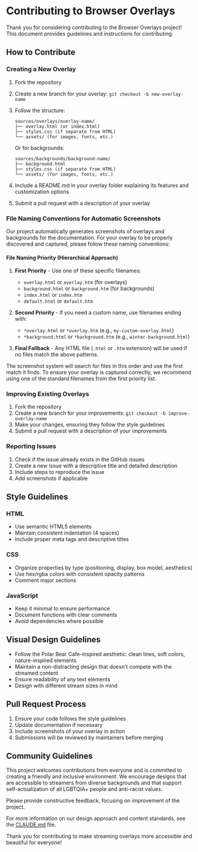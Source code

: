 # Contributing to Browser Overlays

Thank you for considering contributing to the Browser Overlays project! This document provides guidelines and instructions for contributing.

## How to Contribute

### Creating a New Overlay

1. Fork the repository
2. Create a new branch for your overlay: `git checkout -b new-overlay-name`
3. Follow the structure:
   ```
   sources/overlays/overlay-name/
   ├── overlay.html (or index.html)
   ├── styles.css (if separate from HTML)
   └── assets/ (for images, fonts, etc.)
   ```
   
   Or for backgrounds:
   ```
   sources/backgrounds/background-name/
   ├── background.html
   ├── styles.css (if separate from HTML)
   └── assets/ (for images, fonts, etc.)
   ```
4. Include a README.md in your overlay folder explaining its features and customization options
5. Submit a pull request with a description of your overlay

### File Naming Conventions for Automatic Screenshots

Our project automatically generates screenshots of overlays and backgrounds for the documentation. For your overlay to be properly discovered and captured, please follow these naming conventions:

#### File Naming Priority (Hierarchical Approach)

1. **First Priority** - Use one of these specific filenames:
   - `overlay.html` or `overlay.htm` (for overlays)
   - `background.html` or `background.htm` (for backgrounds)
   - `index.html` or `index.htm`
   - `default.html` or `default.htm`

2. **Second Priority** - If you need a custom name, use filenames ending with:
   - `*overlay.html` or `*overlay.htm` (e.g., `my-custom-overlay.html`)
   - `*background.html` or `*background.htm` (e.g., `winter-background.html`)

3. **Final Fallback** - Any HTML file (`.html` or `.htm` extension) will be used if no files match the above patterns.

The screenshot system will search for files in this order and use the first match it finds. To ensure your overlay is captured correctly, we recommend using one of the standard filenames from the first priority list.

### Improving Existing Overlays

1. Fork the repository
2. Create a new branch for your improvements: `git checkout -b improve-overlay-name`
3. Make your changes, ensuring they follow the style guidelines
4. Submit a pull request with a description of your improvements

### Reporting Issues

1. Check if the issue already exists in the GitHub issues
2. Create a new issue with a descriptive title and detailed description
3. Include steps to reproduce the issue
4. Add screenshots if applicable

## Style Guidelines

### HTML

- Use semantic HTML5 elements
- Maintain consistent indentation (4 spaces)
- Include proper meta tags and descriptive titles

### CSS

- Organize properties by type (positioning, display, box model, aesthetics)
- Use hex/rgba colors with consistent opacity patterns
- Comment major sections

### JavaScript

- Keep it minimal to ensure performance
- Document functions with clear comments
- Avoid dependencies where possible

## Visual Design Guidelines

- Follow the Polar Bear Cafe-inspired aesthetic: clean lines, soft colors, nature-inspired elements
- Maintain a non-distracting design that doesn't compete with the streamed content
- Ensure readability of any text elements
- Design with different stream sizes in mind

## Pull Request Process

1. Ensure your code follows the style guidelines
2. Update documentation if necessary
3. Include screenshots of your overlay in action
4. Submissions will be reviewed by maintainers before merging

## Community Guidelines

This project welcomes contributions from everyone and is committed to creating a friendly and inclusive environment. We encourage designs that are accessible to streamers from diverse backgrounds and that support self-actualization of all LGBTQIA+ people and anti-racist values.

Please provide constructive feedback, focusing on improvement of the project.

For more information on our design approach and content standards, see the [CLAUDE.md](CLAUDE.md) file.

Thank you for contributing to make streaming overlays more accessible and beautiful for everyone!